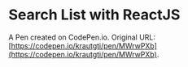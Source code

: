 # Search List with ReactJS

A Pen created on CodePen.io. Original URL: [https://codepen.io/krautgti/pen/MWrwPXb](https://codepen.io/krautgti/pen/MWrwPXb).


